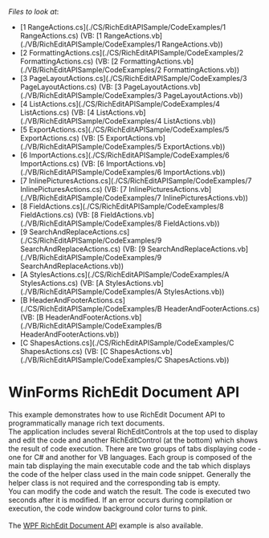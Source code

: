 <!-- default file list -->
*Files to look at*:

* [1 RangeActions.cs](./CS/RichEditAPISample/CodeExamples/1 RangeActions.cs) (VB: [1 RangeActions.vb](./VB/RichEditAPISample/CodeExamples/1 RangeActions.vb))
* [2 FormattingActions.cs](./CS/RichEditAPISample/CodeExamples/2 FormattingActions.cs) (VB: [2 FormattingActions.vb](./VB/RichEditAPISample/CodeExamples/2 FormattingActions.vb))
* [3 PageLayoutActions.cs](./CS/RichEditAPISample/CodeExamples/3 PageLayoutActions.cs) (VB: [3 PageLayoutActions.vb](./VB/RichEditAPISample/CodeExamples/3 PageLayoutActions.vb))
* [4 ListActions.cs](./CS/RichEditAPISample/CodeExamples/4 ListActions.cs) (VB: [4 ListActions.vb](./VB/RichEditAPISample/CodeExamples/4 ListActions.vb))
* [5 ExportActions.cs](./CS/RichEditAPISample/CodeExamples/5 ExportActions.cs) (VB: [5 ExportActions.vb](./VB/RichEditAPISample/CodeExamples/5 ExportActions.vb))
* [6 ImportActions.cs](./CS/RichEditAPISample/CodeExamples/6 ImportActions.cs) (VB: [6 ImportActions.vb](./VB/RichEditAPISample/CodeExamples/6 ImportActions.vb))
* [7 InlinePicturesActions.cs](./CS/RichEditAPISample/CodeExamples/7 InlinePicturesActions.cs) (VB: [7 InlinePicturesActions.vb](./VB/RichEditAPISample/CodeExamples/7 InlinePicturesActions.vb))
* [8 FieldActions.cs](./CS/RichEditAPISample/CodeExamples/8 FieldActions.cs) (VB: [8 FieldActions.vb](./VB/RichEditAPISample/CodeExamples/8 FieldActions.vb))
* [9 SearchAndReplaceActions.cs](./CS/RichEditAPISample/CodeExamples/9 SearchAndReplaceActions.cs) (VB: [9 SearchAndReplaceActions.vb](./VB/RichEditAPISample/CodeExamples/9 SearchAndReplaceActions.vb))
* [A StylesActions.cs](./CS/RichEditAPISample/CodeExamples/A StylesActions.cs) (VB: [A StylesActions.vb](./VB/RichEditAPISample/CodeExamples/A StylesActions.vb))
* [B HeaderAndFooterActions.cs](./CS/RichEditAPISample/CodeExamples/B HeaderAndFooterActions.cs) (VB: [B HeaderAndFooterActions.vb](./VB/RichEditAPISample/CodeExamples/B HeaderAndFooterActions.vb))
* [C ShapesActions.cs](./CS/RichEditAPISample/CodeExamples/C ShapesActions.cs) (VB: [C ShapesActions.vb](./VB/RichEditAPISample/CodeExamples/C ShapesActions.vb))
<!-- default file list end -->
# WinForms RichEdit Document API


<p>This example demonstrates how to use RichEdit Document API to programmatically manage rich text documents.<br />The application includes several RichEditControls at the top used to display and edit the code and another RichEditControl (at the bottom) which shows the result of code execution. There are two groups of tabs displaying code - one for C# and another for VB languages. Each group is composed of the main tab displaying the main executable code and the tab which displays the code of the helper class used in the main code snippet. Generally the helper class is not required and the corresponding tab is empty.<br />You can modify the code and watch the result. The code is executed two seconds after it is modified. If an error occurs during compilation or execution, the code window background color turns to pink.<br /><br />The <a href="https://www.devexpress.com/Support/Center/p/T213968">WPF RichEdit Document API</a> example is also available.</p>

<br/>


